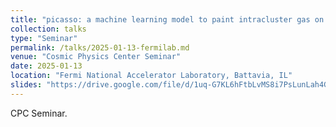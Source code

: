 ```yaml
---
title: "picasso: a machine learning model to paint intracluster gas on gravity-only simulations"
collection: talks
type: "Seminar"
permalink: /talks/2025-01-13-fermilab.md
venue: "Cosmic Physics Center Seminar"
date: 2025-01-13
location: "Fermi National Accelerator Laboratory, Battavia, IL"
slides: "https://drive.google.com/file/d/1uq-G7KL6hFtbLvMS8i7PsLunLah4GvwL/view?usp=sharing"
---
```


CPC Seminar.

